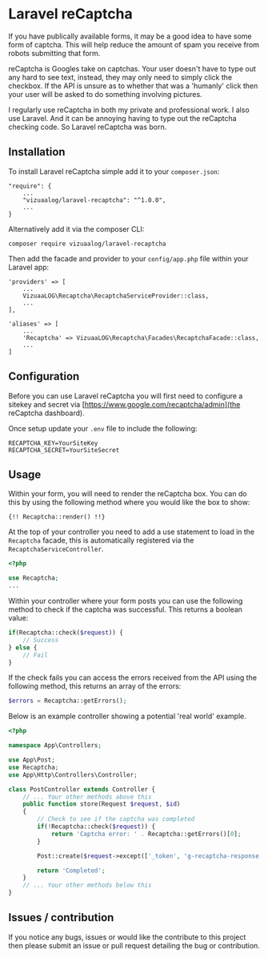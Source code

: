 # Laravel reCaptcha
If you have publically available forms, it may be a good idea to have some form of captcha. This will help reduce the amount of spam you receive from robots submitting that form.

reCaptcha is Googles take on captchas. Your user doesn't have to type out any hard to see text, instead, they may only need to simply click the checkbox. If the API is unsure as to whether that was a 'humanly' click then your user will be asked to do something involving pictures.

I regularly use reCaptcha in both my private and professional work. I also use Laravel. And it can be annoying having to type out the reCaptcha checking code. So Laravel reCaptcha was born.

## Installation
To install Laravel reCaptcha simple add it to your ```composer.json```:
```
"require": {
    ...
    "vizuaalog/laravel-recaptcha": "^1.0.0",
    ...
}
```

Alternatively add it via the composer CLI:
```
composer require vizuaalog/laravel-recaptcha
```

Then add the facade and provider to your ```config/app.php``` file within your Laravel app:
```
'providers' => [
    ...
    VizuaaLOG\Recaptcha\RecaptchaServiceProvider::class,   
    ...
],

'aliases' => [
    ...
    'Recaptcha' => VizuaaLOG\Recaptcha\Facades\RecaptchaFacade::class,
    ...
]
```

## Configuration
Before you can use Laravel reCaptcha you will first need to configure a sitekey and secret via [https://www.google.com/recaptcha/admin](the reCaptcha dashboard).

Once setup update your ```.env``` file to include the following:
```
RECAPTCHA_KEY=YourSiteKey
RECAPTCHA_SECRET=YourSiteSecret
```

## Usage
Within your form, you will need to render the reCaptcha box. You can do this by using the following method where you would like the box to show:
```
{!! Recaptcha::render() !!}
```

At the top of your controller you need to add a use statement to load in the `Recaptcha` facade, this is automatically registered via the `RecaptchaServiceController`.
```PHP
<?php

use Recaptcha;
...
```

Within your controller where your form posts you can use the following method to check if the captcha was successful. This returns a boolean value:
```PHP
if(Recaptcha::check($request)) {
    // Success
} else {
    // Fail
}
```

If the check fails you can access the errors received from the API using the following method, this returns an array of the errors:
```PHP
$errors = Recaptcha::getErrors();
```

Below is an example controller showing a potential 'real world' example.

```PHP
<?php

namespace App\Controllers;

use App\Post;
use Recaptcha;
use App\Http\Controllers\Controller;

class PostController extends Controller {
    // ... Your other methods above this
    public function store(Request $request, $id)
    {
        // Check to see if the captcha was completed
        if(!Recaptcha::check($request)) {
            return 'Captcha error: ' . Recaptcha::getErrors()[0];
        }

        Post::create($request->except(['_token', 'g-recaptcha-response']));

        return 'Completed';
    }
    // ... Your other methods below this
}
```

## Issues / contribution
If you notice any bugs, issues or would like the contribute to this project then please submit an issue or pull request detailing the bug or contribution.